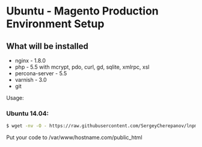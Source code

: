 Ubuntu - Magento Production Environment Setup
===============================

## What will be installed

* nginx - 1.8.0
* php - 5.5 with mcrypt, pdo, curl, gd, sqlite, xmlrpc, xsl
* percona-server - 5.5
* varnish - 3.0
* git

Usage:

### Ubuntu 14.04:

```bash
$ wget -nv -O - https://raw.githubusercontent.com/SergeyCherepanov/lnpm-magento-prod/master/install-1404.sh | sudo bash
```

Put your code to /var/www/hostname.com/public_html
